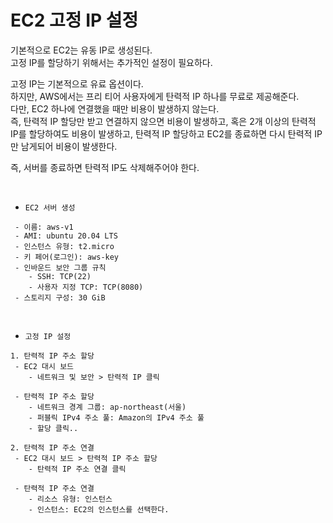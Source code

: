 # EC2 고정 IP 설정

기본적으로 EC2는 유동 IP로 생성된다.  
고정 IP를 할당하기 위해서는 추가적인 설정이 필요하다.  

고정 IP는 기본적으로 유료 옵션이다.  
하지만, AWS에서는 프리 티어 사용자에게 탄력적 IP 하나를 무료로 제공해준다.  
다만, EC2 하나에 연결했을 때만 비용이 발생하지 않는다.  
즉, 탄력적 IP 할당만 받고 연결하지 않으면 비용이 발생하고, 혹은 2개 이상의 탄력적 IP를 할당하여도 비용이 발생하고, 탄력적 IP 할당하고 EC2를 종료하면 다시 탄력적 IP만 남게되어 비용이 발생한다.  

즉, 서버를 종료하면 탄력적 IP도 삭제해주어야 한다.

<br/>

 - `EC2 서버 생성`
```
 - 이름: aws-v1
 - AMI: ubuntu 20.04 LTS
 - 인스턴스 유형: t2.micro
 - 키 페어(로그인): aws-key
 - 인바운드 보안 그룹 규칙
    - SSH: TCP(22)
    - 사용자 지정 TCP: TCP(8080)
 - 스토리지 구성: 30 GiB
```

<br/>

 - `고정 IP 설정`
```
1. 탄력적 IP 주소 할당
 - EC2 대시 보드
    - 네트워크 및 보안 > 탄력적 IP 클릭

 - 탄력적 IP 주소 할당
    - 네트워크 경계 그룹: ap-northeast(서울)
    - 퍼블릭 IPv4 주소 풀: Amazon의 IPv4 주소 풀
    - 할당 클릭..

2. 탄력적 IP 주소 연결
 - EC2 대시 보드 > 탄력적 IP 주소 할당
    - 탄력적 IP 주소 연결 클릭

 - 탄력적 IP 주소 연결
    - 리소스 유형: 인스턴스
    - 인스턴스: EC2의 인스턴스를 선택한다.
```
